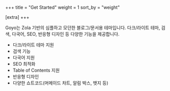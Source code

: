 +++
title = "Get Started"
weight = 1
sort_by = "weight"

[extra]
+++

Goyo는 Zola 기반의 심플하고 모던한 블로그/문서용 테마입니다.
다크/라이트 테마, 검색, 다국어, SEO, 반응형 디자인 등 다양한 기능을 제공합니다.

- 다크/라이트 테마 지원
- 검색 기능
- 다국어 지원
- SEO 최적화
- Table of Contents 지원
- 반응형 디자인
- 다양한 쇼트코드(머메이드 차트, 알림 박스, 뱃지 등)
